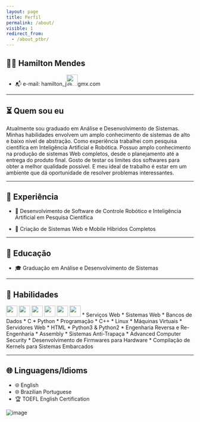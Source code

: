 ```yaml
---
layout: page
title: Perfil
permalink: /about/
visible: 1
redirect_from:
  - /about_ptbr/
---
```



## <span class="icon_color"> 👨‍💻 </span> Hamilton Mendes
* <span class="icon_color">📬</span> e-mail: hamilton_j<img alt="@" height="30" src="https://cdn.iconscout.com/icon/free/png-64/at-sign-loctaion-symbol-a-mail-44406.png">gmx.com

---

## <span class="icon_color">⏳</span> Quem sou eu
Atualmente sou graduado em Análise e Desenvolvimento de Sistemas.
Minhas habilidades envolvem um amplo conhecimento de sistemas de alto e baixo nível de abstração.
Como experiência trabalhei com pesquisa científica em Inteligência Artificial e Robótica. 
Possuo amplo conhecimento na produção de sistemas Web completos, desde o planejamento até a entrega do produto final.
Gosto de testar os limites dos softwares para obter a melhor qualidade possível.
E meu ideal de trabalho é estar em um ambiente que dá oportunidade de resolver problemas interessantes.

---

## <span class="icon_color">💼</span> Experiência

* <span class="icon_color">🔬</span> Desenvolvimento de Software de Controle Robótico e Inteligência Artificial em Pesquisa Científica

* <span class="icon_color">🔗</span> Criação de Sistemas Web e Mobile Híbridos Completos

---

## <span class="icon_color">🏫</span> Educação
* <span class="icon_color">🎓</span> Graduação em Análise e Desenvolvimento de Sistemas

---

## <span class="icon_color">🔧</span> Habilidades
<img height="30" src="https://cdn.iconscout.com/icon/free/png-512/c-programming-569564.png">
<img height="30" src="https://cdn.iconscout.com/icon/free/png-512/docker-226091.png">
<img height="30" src="https://cdn.iconscout.com/icon/free/png-256/github-170-1175028.png">
<img height="30" src="https://cdn.iconscout.com/icon/free/png-64/python-2752092-2284909.png">
<img height="30" src="https://cdn.iconscout.com/icon/free/png-64/javascript-2038874-1720087.png">
<img height="30" src="https://cdn.iconscout.com/icon/free/png-64/mongodb-4-1175139.png">
* Serviços Web
* Sistemas Web
* Bancos de Dados
* C
* Python
* Programação
* C++
* Linux
* Máquinas Virtuais
* Servidores Web
* HTML
* Python3 & Python2
* Engenharia Reversa e Re-Engenharia
* Assembly
* Sistemas Anti-Trapaça
* Advanced Computer Security
* Desenvolvimento de Firmwares para Hardware
* Compilação de Kernels para Sistemas Embarcados

---


## <span class="icon_color">🌐</span> Linguagens/Idioms
* <span class="icon_color">🌐</span> English
* <span class="icon_color">🌐</span> Brazilian Portuguese
* <span class="icon_color">🏆</span> TOEFL English Certification


![image](https://user-images.githubusercontent.com/77713063/131860070-3a8aae57-515c-43e7-9d26-e7c0c2d1058c.png)

